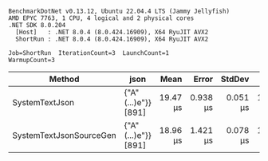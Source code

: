 ```

BenchmarkDotNet v0.13.12, Ubuntu 22.04.4 LTS (Jammy Jellyfish)
AMD EPYC 7763, 1 CPU, 4 logical and 2 physical cores
.NET SDK 8.0.204
  [Host]   : .NET 8.0.4 (8.0.424.16909), X64 RyuJIT AVX2
  ShortRun : .NET 8.0.4 (8.0.424.16909), X64 RyuJIT AVX2

Job=ShortRun  IterationCount=3  LaunchCount=1  
WarmupCount=3  

```
| Method                  | json                | Mean     | Error    | StdDev   | Min      | Max      | Gen0   | Allocated |
|------------------------ |-------------------- |---------:|---------:|---------:|---------:|---------:|-------:|----------:|
| SystemTextJson          | {&quot;A&quot;(...)e&quot;}} [891] | 19.47 μs | 0.938 μs | 0.051 μs | 19.41 μs | 19.50 μs | 0.0305 |   3.19 KB |
| SystemTextJsonSourceGen | {&quot;A&quot;(...)e&quot;}} [891] | 18.96 μs | 1.421 μs | 0.078 μs | 18.89 μs | 19.04 μs | 0.0305 |   3.19 KB |
